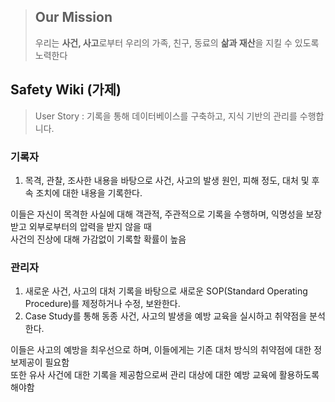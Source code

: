 
> <h2>Our Mission</h2>
>
> 우리는 **사건, 사고**로부터 우리의 가족, 친구, 동료의 **삶과 재산**을 지킬 수 있도록 노력한다

<h2> Safety Wiki (가제) </h2>

> User Story : 기록을 통해 데이터베이스를 구축하고, 지식 기반의 관리를 수행합니다.

<h3> 기록자 </h3>
<ol>
  <li> 목격, 관찰, 조사한 내용을 바탕으로 사건, 사고의 발생 원인, 피해 정도, 대처 및 후속 조치에 대한 내용을 기록한다. </li>
</ol>
<p> 이들은 자신이 목격한 사실에 대해 객관적, 주관적으로 기록을 수행하며, 익명성을 보장 받고 외부로부터의 압력을 받지 않을 때<br>
  사건의 진상에 대해 가감없이 기록할 확률이 높음
</p>


<h3> 관리자 </h3>
<ol>
  <li> 새로운 사건, 사고의 대처 기록을 바탕으로 새로운 SOP(Standard Operating Procedure)를 제정하거나 수정, 보완한다. </li>
  <li> Case Study를 통해 동종 사건, 사고의 발생을 예방 교육을 실시하고 취약점을 분석한다. </li>
</ol>
<p> 이들은 사고의 예방을 최우선으로 하며, 이들에게는 기존 대처 방식의 취약점에 대한 정보제공이 필요함<br>
  또한 유사 사건에 대한 기록을 제공함으로써 관리 대상에 대한 예방 교육에 활용하도록 해야함
</p>
